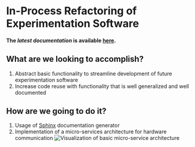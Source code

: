 # In-Process Refactoring of Experimentation Software

#### The *latest documentation* is available [here](https://qapp-refactoring.readthedocs.io/en/latest/).

## What are we looking to accomplish?
1. Abstract basic functionality to streamline development of future experimentation software
2. Increase code reuse with functionality that is well generalized and well documented

## How are we going to do it?
1. Usage of [Sphinx](https://www.sphinx-doc.org/en/stable/index.html) documentation generator
2. Implementation of a micro-services architecture for hardware communication
![Visualization of basic micro-service architecture](https://docs.microsoft.com/en-us/azure/architecture/includes/images/microservices-logical.png)
 
